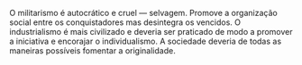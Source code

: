 ﻿O militarismo é autocrático e cruel — selvagem. Promove a organização social entre os conquistadores mas desintegra os vencidos. O industrialismo é mais civilizado e deveria ser praticado de modo a promover a iniciativa e encorajar o individualismo. A sociedade deveria de todas as maneiras possíveis fomentar a originalidade.